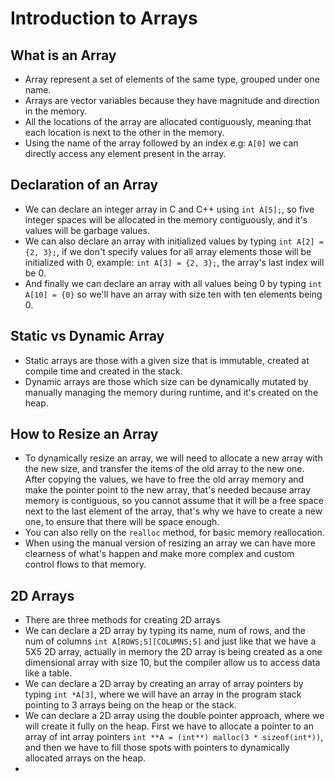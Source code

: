 # Introduction to Arrays


## What is an Array
- Array represent a set of elements of the same type, grouped under one name.
- Arrays are vector variables because they have magnitude and direction in the memory.
- All the locations of the array are allocated contiguously, meaning that each location is next to the other in the 
  memory.
- Using the name of the array followed by an index e.g: `A[0]` we can directly access any element present in the array.

## Declaration of an Array
- We can declare an integer array in C and C++ using `int A[5];`, so five integer spaces will be allocated in the memory 
  contiguously, and it's values will be garbage values.
- We can also declare an array with initialized values by typing `int A[2] = {2, 3};`, if we don't specify values for 
  all array elements those will be initialized with 0, example: `int A[3] = {2, 3};`, the array's last index will be 0.
- And finally we can declare an array with all values being 0 by typing `int A[10] = {0}` so we'll have an array with 
  size ten with ten elements being 0.

## Static vs Dynamic Array
- Static arrays are those with a given size that is immutable, created at compile time and created in the stack.
- Dynamic arrays are those which size can be dynamically mutated by manually managing the memory during runtime, and 
  it's created on the heap.

## How to Resize an Array
- To dynamically resize an array, we will need to allocate a new array with the new size, and transfer the items of the 
  old array to the new one. After copying the values, we have to free the old array memory and make the pointer point to
  the new array, that's needed because array memory is contiguous, so you cannot assume that it will be a free space 
  next to the last element of the array, that's why we have to create a new one, to ensure that there will be space enough.
- You can also relly on the `realloc` method, for basic memory reallocation.
- When using the manual version of resizing an array we can have more clearness of what's happen and make more complex 
  and custom control flows to that memory.

## 2D Arrays
- There are three methods for creating 2D arrays
- We can declare a 2D array by typing its name, num of rows, and the num of columns `int A[ROWS;5][COLUMNS;5]` and just 
  like that we have a 5X5 2D array, actually in memory the 2D array is being created as a one dimensional array with 
  size 10, but the compiler allow us to access data like a table.
- We can declare a 2D array by creating an array of array pointers by typing `int *A[3]`, where we will have an array in
  the program stack pointing to 3 arrays being on the heap or the stack.
- We can declare a 2D array using the double pointer approach, where we will create it fully on the heap. First we 
  have to allocate a pointer to an array of int array pointers `int **A = (int**) malloc(3 * sizeof(int*))`, and then
  we have to fill those spots with pointers to dynamically allocated arrays on the heap.
- 
